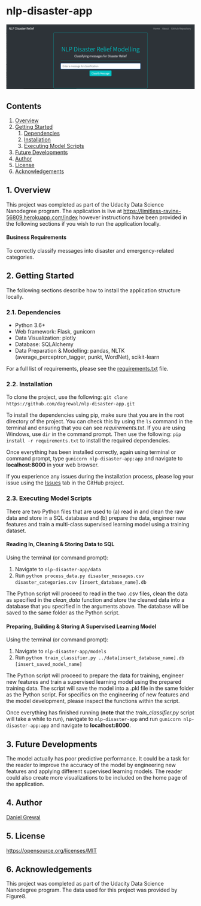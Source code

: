 # nlp-disaster-app
![Home](home-1.png)
## Contents
1. [Overview](1.-Overview)
1. [Getting Started](2.-Getting-Started)
    1. [Dependencies](2.1.-Dependencies)
    1. [Installation](2.2.-Installation)
    1. [Executing Model Scripts](2.3.-Executing-Model-Scripts)
1. [Future Developments](3.-Future-Developments)
1. [Author](4.-Author)
1. [License](5.-License)
1. [Acknowledgements](6.-Acknowledgements)
## 1. Overview
This project was completed as part of the Udacity Data Science Nanodegree program. The application is live at https://limitless-ravine-56809.herokuapp.com/index however instructions have been provided in the following sections if you wish to run the application locally.
#### Business Requirements
To correctly classify messages into disaster and emergency-related categories. 
## 2. Getting Started
The following sections describe how to install the application structure locally.
### 2.1. Dependencies
* Python 3.6+
* Web framework: Flask, gunicorn
* Data Visualization: plotly
* Database: SQLAlchemy
* Data Preparation & Modelling: pandas, NLTK (average_perceptron_tagger, punkt, WordNet), scikit-learn

For a full list of requirements, please see the [requirements.txt](#) file.
### 2.2. Installation
To clone the project, use the following: `git clone https://github.com/dagrewal/nlp-disaster-app.git`

To install the dependencies using pip, make sure that you are in the root directory of the project. You can check this by using the `ls` command in the terminal and ensuring that you can see *requirements.txt*. If you are using Windows, use `dir` in the command prompt. Then use the following: `pip install -r requirements.txt` to install the required dependencies.

Once everything has been installed correctly, again using terminal or command prompt, type `gunicorn nlp-disaster-app:app` and navigate to **localhost:8000** in your web browser.

If you experience any issues during the installation process, please log your issue using the [Issues](https://github.com/dagrewal/nlp-disaster-app/issues) tab in the GitHub project.
### 2.3. Executing Model Scripts
There are two Python files that are used to (a) read in and clean the raw data and store in a SQL database and (b) prepare the data, engineer new features and train a multi-class supervised learning model using a training dataset.

#### Reading In, Cleaning & Storing Data to SQL
Using the terminal (or command prompt):

1. Navigate to `nlp-disaster-app/data`
2. Run `python process_data.py disaster_messages.csv disaster_categories.csv [insert_database_name].db`

The Python script will proceed to read in the two .csv files, clean the data as specified in the *clean_data* function and store the cleaned data into a database that you specified in the arguments above. The database will be saved to the same folder as the Python script.

#### Preparing, Building & Storing A Supervised Learning Model
Using the terminal (or command prompt):

1. Navigate to `nlp-disaster-app/models`
2. Run `python train_classifier.py ../data[insert_database_name].db [insert_saved_model_name]`

The Python script will proceed to prepare the data for training, engineer new features and train a supervised learning model using the prepared training data. The script will save the model into a .pkl file in the same folder as the Python script. For specifics on the engineering of new features and the model development, please inspect the functions within the script.

Once everything has finished running (**note** that the *train_classifier.py* script will take a while to run), navigate to `nlp-disaster-app` and run `gunicorn nlp-disaster-app:app` and navigate to **localhost:8000**.

## 3. Future Developments
The model actually has poor predictive performance. It could be a task for the reader to improve the accuracy of the model by engineering new features and applying different supervised learning models. The reader could also create more visualizations to be included on the home page of the application.

## 4. Author
[Daniel Grewal](https://github.com/dagrewal)

## 5. License
https://opensource.org/licenses/MIT

## 6. Acknowledgements
This project was completed as part of the Udacity Data Science Nanodegree program.
The data used for this project was provided by Figure8.
